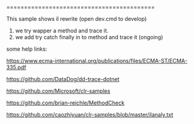 
==========================================

This sample shows il rewrite (open dev.cmd to develop)

1. we try wapper a method and trace it.
2. we add try catch finally in to method and trace it (ongoing)


some help links:

https://www.ecma-international.org/publications/files/ECMA-ST/ECMA-335.pdf

https://github.com/DataDog/dd-trace-dotnet

https://github.com/Microsoft/clr-samples

https://github.com/brian-reichle/MethodCheck

https://github.com/caozhiyuan/clr-samples/blob/master/ilanaly.txt
